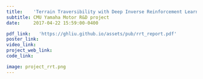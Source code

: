 ```yaml
---
title:    'Terrain Traversibility with Deep Inverse Reinforcement Learning'
subtitle: CMU Yamaha Motor R&D project
date:     2017-04-22 15:59:00-0400

pdf_link:   'https://ghliu.github.io/assets/pub/rrt_report.pdf'
poster_link: 
video_link:
project_web_link:
code_link:

image: project_rrt.png
---
```


